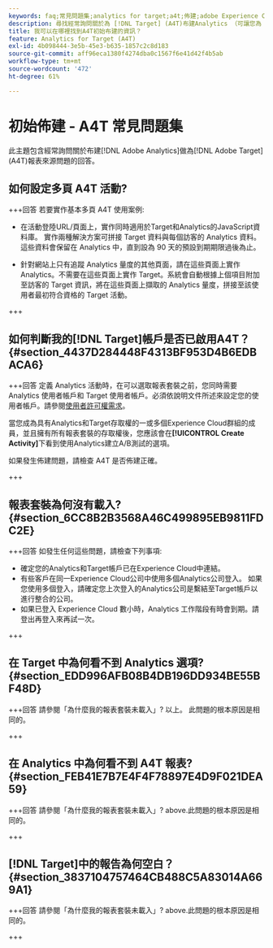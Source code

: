 ```yaml
---
keywords: faq;常見問題集;analytics for target;a4t;佈建;adobe Experience Cloud
description: 尋找經常詢問關於為 [!DNL Target] (A4T)布建Analytics （可讓您為 [!DNL Target] 活動使用Analytics報表）問題的回答。
title: 我可以在哪裡找到A4T初始布建的資訊？
feature: Analytics for Target (A4T)
exl-id: 4b098444-3e5b-45e3-b635-1857c2c8d183
source-git-commit: aff96eca1380f4274dba0c1567f6e41d42f4b5ab
workflow-type: tm+mt
source-wordcount: '472'
ht-degree: 61%

---
```


# 初始佈建 - A4T 常見問題集

此主題包含經常詢問關於布建[!DNL Adobe Analytics]做為[!DNL Adobe Target] (A4T)報表來源問題的回答。

## 如何設定多頁 A4T 活動?

+++回答
若要實作基本多頁 A4T 使用案例:

* 在活動登陸URL/頁面上，實作同時適用於Target和Analytics的JavaScript資料庫。 實作兩種解決方案可拼接 Target 資料與每個訪客的 Analytics 資料。這些資料會保留在 Analytics 中，直到設為 90 天的預設到期期限過後為止。

* 針對網站上只有追蹤 Analytics 量度的其他頁面，請在這些頁面上實作 Analytics。不需要在這些頁面上實作 Target。系統會自動根據上個項目附加至訪客的 Target 資訊，將在這些頁面上擷取的 Analytics 量度，拼接至該使用者最初符合資格的 Target 活動。

+++

## 如何判斷我的[!DNL Target]帳戶是否已啟用A4T？ {#section_4437D284448F4313BF953D4B6EDBACA6}

+++回答
定義 Analytics 活動時，在可以選取報表套裝之前，您同時需要 Analytics 使用者帳戶和 Target 使用者帳戶。必須依說明文件所述來設定您的使用者帳戶。請參閱[使用者許可權需求](/help/main/c-integrating-target-with-mac/a4t/account-reqs.md#concept_4BC06CAB00BF46FF9362AFE98656B083)。

當您成為具有Analytics和Target存取權的一或多個Experience Cloud群組的成員，並且擁有所有報表套裝的存取權後，您應該會在&#x200B;**[!UICONTROL Create Activity]**&#x200B;下看到使用Analytics建立A/B測試的選項。

如果發生佈建問題，請檢查 A4T 是否佈建正確。

+++

## 報表套裝為何沒有載入? {#section_6CC8B2B3568A46C499895EB9811FDC2E}

+++回答
如發生任何這些問題，請檢查下列事項:

* 確定您的Analytics和Target帳戶已在Experience Cloud中連結。
* 有些客戶在同一Experience Cloud公司中使用多個Analytics公司登入。 如果您使用多個登入，請確定您上次登入的Analytics公司是繫結至Target帳戶以進行整合的公司。
* 如果已登入 Experience Cloud 數小時，Analytics 工作階段有時會到期。請登出再登入來再試一次。

+++

## 在 Target 中為何看不到 Analytics 選項? {#section_EDD996AFB08B4DB196DD934BE55BF48D}

+++回答
請參閱「為什麼我的報表套裝未載入」? 以上。 此問題的根本原因是相同的。

+++

## 在 Analytics 中為何看不到 A4T 報表? {#section_FEB41E7B7E4F4F78897E4D9F021DEA59}

+++回答
請參閱「為什麼我的報表套裝未載入」? above.此問題的根本原因是相同的。

+++

## [!DNL Target]中的報告為何空白？ {#section_3837104757464CB488C5A83014A669A1}

+++回答
請參閱「為什麼我的報表套裝未載入」? above.此問題的根本原因是相同的。

+++
